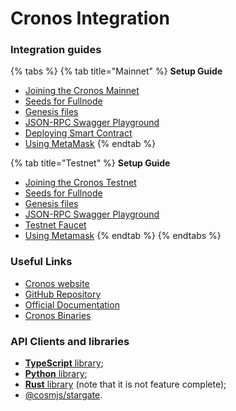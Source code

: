 # Cronos Integration

### Integration guides

{% tabs %}
{% tab title="Mainnet" %}
**Setup Guide**

* [Joining the Cronos Mainnet](../../for-node-hosts/running-nodes/cronos-mainnet.md)
* [Seeds for Fullnode](https://github.com/crypto-org-chain/cronos-mainnet#seed-nodes)
* [Genesis files](https://raw.githubusercontent.com/crypto-org-chain/cronos-mainnet/master/cronosmainnet\_25-1/genesis.json)
* [JSON-RPC Swagger Playground](https://docs.cronos.org/swagger?network=mainnet)
* [Deploying Smart Contract](../cronos-smart-contract/)
* [Using MetaMask](https://docs.cronos.org/getting-started/metamask.html)
{% endtab %}

{% tab title="Testnet" %}
**Setup Guide**

* [Joining the Cronos Testnet](https://docs.cronos.org/getting-started/cronos-testnet.html)
* [Seeds for Fullnode](https://github.com/crypto-org-chain/cronos-testnets/blob/main/testnet.json#L21)
* [Genesis files](https://raw.githubusercontent.com/crypto-org-chain/cronos-testnets/main/cronostestnet\_338-1/genesis.json)
* [JSON-RPC Swagger Playground](https://docs.cronos.org/swagger)
* [Testnet Faucet](https://cronos.org/faucet/)
* [Using Metamask](https://docs.cronos.org/for-users/metamask)
{% endtab %}
{% endtabs %}

### Useful Links

* [Cronos website](https://cronos.org/)
* [GitHub Repository](https://github.com/crypto-org-chain/cronos)
* [Official Documentation](https://docs.cronos.org/)
* [Cronos Binaries](https://github.com/crypto-org-chain/cronos/releases)

### API Clients and libraries

* [**TypeScript** library](https://github.com/crypto-org-chain/chain-jslib);
* [**Python** library](https://pypi.org/project/chainlibpy/#description);
* [**Rust** library](https://github.com/crypto-org-chain/chainlib-rs) (note that it is not feature complete);
* [@cosmjs/stargate](https://github.com/cosmos/cosmjs/tree/master/packages/stargate).
